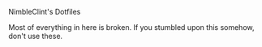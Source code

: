 NimbleClint's Dotfiles

Most of everything in here is broken. If you stumbled upon this somehow, don't use these.
